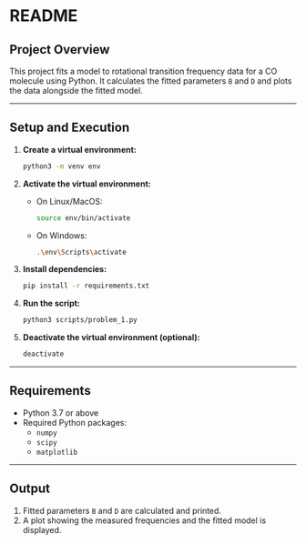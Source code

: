 # README

## Project Overview
This project fits a model to rotational transition frequency data for a CO molecule using Python. It calculates the fitted parameters `B` and `D` and plots the data alongside the fitted model.

---

## Setup and Execution

1. **Create a virtual environment:**
   ```bash
   python3 -m venv env
   ```

2. **Activate the virtual environment:**
   - On Linux/MacOS:
     ```bash
     source env/bin/activate
     ```
   - On Windows:
     ```bash
     .\env\Scripts\activate
     ```

3. **Install dependencies:**
   ```bash
   pip install -r requirements.txt
   ```

4. **Run the script:**
   ```bash
   python3 scripts/problem_1.py
   ```

5. **Deactivate the virtual environment (optional):**
   ```bash
   deactivate
   ```

---

## Requirements

- Python 3.7 or above
- Required Python packages:
  - `numpy`
  - `scipy`
  - `matplotlib`

---

## Output

1. Fitted parameters `B` and `D` are calculated and printed.
2. A plot showing the measured frequencies and the fitted model is displayed.

